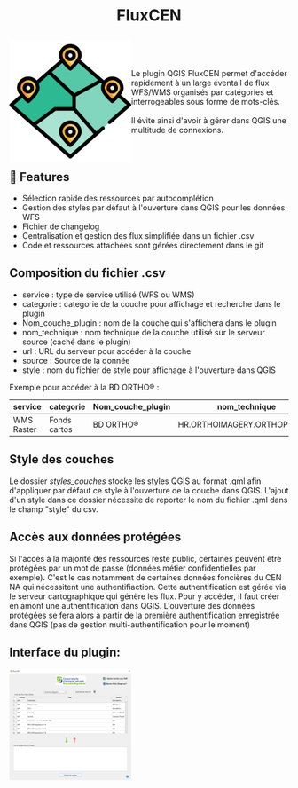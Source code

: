 # <p align="center">FluxCEN</p>

<img align="left" src=https://raw.githubusercontent.com/CEN-Nouvelle-Aquitaine/fluxcen/main/icon.png  width="220"/>
<br>
<br>
<br>
Le plugin QGIS FluxCEN permet d'accéder rapidement à un large éventail de flux WFS/WMS organisés par catégories et interrogeables sous forme de mots-clés. 
<br>
<br>
Il évite ainsi d'avoir à gérer dans QGIS une multitude de connexions.
<br>
<br>
<br>

## 🧐 Features    
- Sélection rapide des ressources par autocomplétion
- Gestion des styles par défaut à l'ouverture dans QGIS pour les données WFS
- Fichier de changelog
- Centralisation  et gestion des flux simplifiée dans un fichier .csv
- Code et ressources attachées sont gérées directement dans le git

## Composition du fichier .csv
  
  * service : type de service utilisé (WFS ou WMS)
  * categorie : categorie de la couche pour affichage et recherche dans le plugin
  * Nom_couche_plugin : nom de la couche qui s'affichera dans le plugin
  * nom_technique : nom technique de la couche utilisé sur le serveur source (caché dans le plugin)
  * url : URL du serveur pour accéder à la couche
  * source : Source de la donnée
  * style : nom du fichier de style pour affichage à l'ouverture dans QGIS
 
 Exemple pour accéder à la BD ORTHO® :
 
 | service | categorie | Nom_couche_plugin | nom_technique | url | source | style |
| -------- | -------- | -------- | -------- | -------- |-------- | -------- |
| WMS Raster| Fonds cartos | BD ORTHO® | HR.ORTHOIMAGERY.ORTHOPHOTOS |https://wxs.ign.fr/ortho/geoportail/r/wms?SERVICE=WMS&VERSION=1.3.0&REQUEST=GetCapabilities| IGN  | |

 
 
## Style des couches
 
 Le dossier *styles_couches* stocke les styles QGIS au format .qml afin d'appliquer par défaut ce style à l'ouverture de la couche dans QGIS. L'ajout d'un style dans ce dossier nécessite de reporter le nom du fichier .qml dans le champ "style" du csv.
 
  
## Accès aux données protégées

Si l'accès à la majorité des ressources reste public, certaines peuvent être protégées par un mot de passe (données métier confidentielles par exemple).
C'est le cas notamment de certaines données foncières du CEN NA qui nécessitent une authentifiaction. Cette authentification est gérée via le serveur cartographique qui génère les flux.
Pour y accéder, il faut créer en amont une authentification dans QGIS. L'ouverture des données protégées se fera alors à partir de la première authentification enregistrée dans QGIS (pas de gestion multi-authentification pour le moment)

## Interface du plugin:

<img align="left" src=https://raw.githubusercontent.com/CEN-Nouvelle-Aquitaine/fluxcen/main/fluxcen_interface.PNG  width="220"/>



